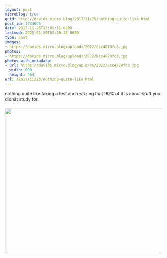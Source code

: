 ```yaml
---
layout: post
microblog: true
guid: http://davids.micro.blog/2017/11/25/nothing-quite-like.html
post_id: 1734695
date: 2017-11-25T13:01:31-0800
lastmod: 2025-01-29T02:28:38-0800
type: post
images:
- https://davids.micro.blog/uploads/2022/8cc4870fc3.jpg
photos:
- https://davids.micro.blog/uploads/2022/8cc4870fc3.jpg
photos_with_metadata:
- url: https://davids.micro.blog/uploads/2022/8cc4870fc3.jpg
  width: 600
  height: 464
url: /2017/11/25/nothing-quite-like.html
---
```

nothing quite like taking a test and realizing that 90% of it is about stuff you didnât study for.

<img src="/uploads/2022/8cc4870fc3.jpg" width="600" height="464" alt="">
